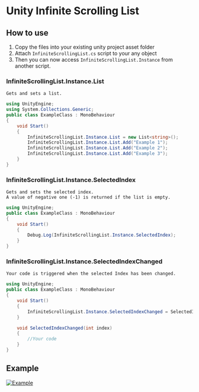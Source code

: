 # Unity Infinite Scrolling List

## How to use
1. Copy the files into your existing unity project asset folder
2. Attach ```InfiniteScrollingList.cs``` script to your any object
3. Then you can now access ```InfiniteScrollingList.Instance``` from another script.

### InfiniteScrollingList.Instance.List
```Gets and sets a list.```
```C#
using UnityEngine;
using System.Collections.Generic;
public class ExampleClass : MonoBehaviour
{
    void Start()
    {
        InfiniteScrollingList.Instance.List = new List<string>();
        InfiniteScrollingList.Instance.List.Add("Example 1");
        InfiniteScrollingList.Instance.List.Add("Example 2");
        InfiniteScrollingList.Instance.List.Add("Example 3");
    }
}
```
### InfiniteScrollingList.Instance.SelectedIndex
```
Gets and sets the selected index.
A value of negative one (-1) is returned if the list is empty.
```
```C#
using UnityEngine;
public class ExampleClass : MonoBehaviour
{
    void Start()
    {
        Debug.Log(InfiniteScrollingList.Instance.SelectedIndex);
    }
}
```
### InfiniteScrollingList.Instance.SelectedIndexChanged
```
Your code is triggered when the selected Index has been changed.
```
```C#
using UnityEngine;
public class ExampleClass : MonoBehaviour
{
    void Start()
    {
        InfiniteScrollingList.Instance.SelectedIndexChanged = SelectedIndexChanged;
    }

    void SelectedIndexChanged(int index)
    {
        //Your code
    }
}
```
## Example
[![Example](https://img.youtube.com/vi/V-R03WTA5B4/0.jpg)](https://youtu.be/V-R03WTA5B4)

